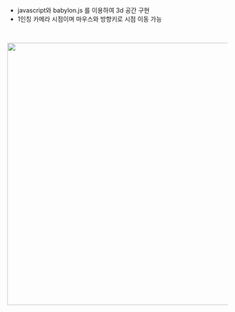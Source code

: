 - javascript와 babylon.js 를 이용하여 3d 공간 구현
- 1인칭 카메라 시점이며 마우스와 방향키로 시점 이동 가능

</br>

<p align="center">
  <img src="https://user-images.githubusercontent.com/105165279/195898947-f0ad9c22-70a5-4449-bd25-081ad7c86581.gif" width="600px">

</p>
